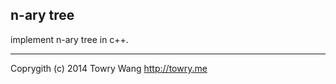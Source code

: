 n-ary tree
----------

implement n-ary tree in c++.

---

Coprygith (c) 2014 Towry Wang <http://towry.me>


